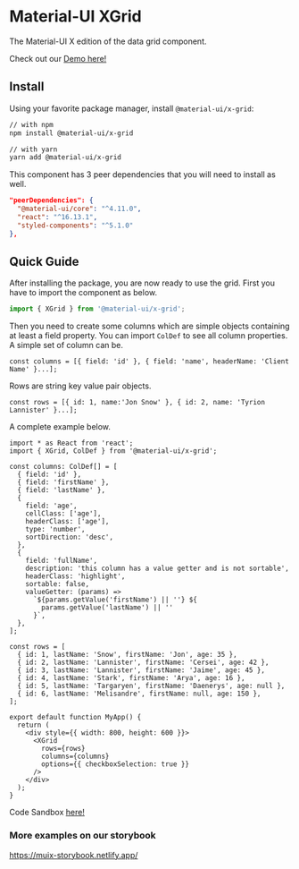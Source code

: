 # Material-UI XGrid

The Material-UI X edition of the data grid component.

Check out our [Demo here!](https://muix-preview.netlify.app/#/grid)

## Install

Using your favorite package manager, install `@material-ui/x-grid`:

```sh
// with npm
npm install @material-ui/x-grid

// with yarn
yarn add @material-ui/x-grid
```

This component has 3 peer dependencies that you will need to install as well.

```json
"peerDependencies": {
  "@material-ui/core": "^4.11.0",
  "react": "^16.13.1",
  "styled-components": "^5.1.0"
},
```

## Quick Guide

After installing the package, you are now ready to use the grid.
First you have to import the component as below.

```js
import { XGrid } from '@material-ui/x-grid';
```

Then you need to create some columns which are simple objects containing at least a field property.
You can import `ColDef` to see all column properties.
A simple set of column can be.

```tsx
const columns = [{ field: 'id' }, { field: 'name', headerName: 'Client Name' }...];
```

Rows are string key value pair objects.

```tsx
const rows = [{ id: 1, name:'Jon Snow' }, { id: 2, name: 'Tyrion Lannister' }...];
```

A complete example below.

```tsx
import * as React from 'react';
import { XGrid, ColDef } from '@material-ui/x-grid';

const columns: ColDef[] = [
  { field: 'id' },
  { field: 'firstName' },
  { field: 'lastName' },
  {
    field: 'age',
    cellClass: ['age'],
    headerClass: ['age'],
    type: 'number',
    sortDirection: 'desc',
  },
  {
    field: 'fullName',
    description: 'this column has a value getter and is not sortable',
    headerClass: 'highlight',
    sortable: false,
    valueGetter: (params) =>
      `${params.getValue('firstName') || ''} ${
        params.getValue('lastName') || ''
      }`,
  },
];

const rows = [
  { id: 1, lastName: 'Snow', firstName: 'Jon', age: 35 },
  { id: 2, lastName: 'Lannister', firstName: 'Cersei', age: 42 },
  { id: 3, lastName: 'Lannister', firstName: 'Jaime', age: 45 },
  { id: 4, lastName: 'Stark', firstName: 'Arya', age: 16 },
  { id: 5, lastName: 'Targaryen', firstName: 'Daenerys', age: null },
  { id: 6, lastName: 'Melisandre', firstName: null, age: 150 },
];

export default function MyApp() {
  return (
    <div style={{ width: 800, height: 600 }}>
      <XGrid
        rows={rows}
        columns={columns}
        options={{ checkboxSelection: true }}
      />
    </div>
  );
}
```

Code Sandbox [here!](https://codesandbox.io/s/get-started-grid-kkdn2)

### More examples on our storybook

https://muix-storybook.netlify.app/

